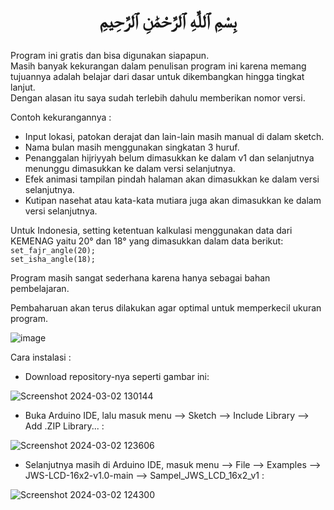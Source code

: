 # <p align="center">بِسْمِ ٱللَّٰهِ ٱلرَّحْمَٰنِ ٱلرَّحِيمِ</p>

Program ini gratis dan bisa digunakan siapapun.  
Masih banyak kekurangan dalam penulisan program ini karena memang tujuannya adalah belajar dari dasar untuk dikembangkan hingga tingkat lanjut.  
Dengan alasan itu saya sudah terlebih dahulu memberikan nomor versi.  
  
Contoh kekurangannya :  
- Input lokasi, patokan derajat dan lain-lain masih manual di dalam sketch.  
- Nama bulan masih menggunakan singkatan 3 huruf.  
- Penanggalan hijriyyah belum dimasukkan ke dalam v1 dan selanjutnya menunggu dimasukkan ke dalam versi selanjutnya.  
- Efek animasi tampilan pindah halaman akan dimasukkan ke dalam versi selanjutnya.  
- Kutipan nasehat atau kata-kata mutiara juga akan dimasukkan ke dalam versi selanjutnya.  
  
Untuk Indonesia, setting ketentuan kalkulasi menggunakan data dari KEMENAG yaitu 20° dan 18° yang dimasukkan dalam data berikut:  
`set_fajr_angle(20);`  
`set_isha_angle(18);`  
  
Program masih sangat sederhana karena hanya sebagai bahan pembelajaran.  

Pembaharuan akan terus dilakukan agar optimal untuk memperkecil ukuran program.
  
![image](https://github.com/chatGaPenTing/JWS-v1/assets/161785031/5d6f1150-d299-4aee-96f3-c0f0da71ec85)   
    
Cara instalasi :    
     
- Download repository-nya seperti gambar ini:
    
![Screenshot 2024-03-02 130144](https://github.com/chatGaPenTing/JWS-LCD-16x2-v1.0/assets/161785031/565224ab-54bf-43e4-8c39-01954d99fb28)
    
- Buka Arduino IDE, lalu masuk menu --> Sketch --> Include Library --> Add .ZIP Library... :

![Screenshot 2024-03-02 123606](https://github.com/chatGaPenTing/JWS-LCD-16x2-v1.0/assets/161785031/c09636e5-9916-4539-b1c7-ab470f119a18)
    
- Selanjutnya masih di Arduino IDE, masuk menu --> File --> Examples --> JWS-LCD-16x2-v1.0-main --> Sampel_JWS_LCD_16x2_v1 :
    
![Screenshot 2024-03-02 124300](https://github.com/chatGaPenTing/JWS-LCD-16x2-v1.0/assets/161785031/d440ea17-ae31-4690-8b1b-97d4a00e6427)
